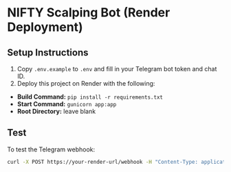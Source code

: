 
# NIFTY Scalping Bot (Render Deployment)

## Setup Instructions

1. Copy `.env.example` to `.env` and fill in your Telegram bot token and chat ID.
2. Deploy this project on Render with the following:

- **Build Command:** `pip install -r requirements.txt`
- **Start Command:** `gunicorn app:app`
- **Root Directory:** leave blank

## Test

To test the Telegram webhook:

```bash
curl -X POST https://your-render-url/webhook -H "Content-Type: application/json" -d '{"message":"🚀 Test Alert from Render"}'
```
